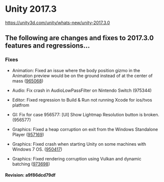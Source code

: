 # Unity 2017.3
https://unity3d.com/unity/whats-new/unity-2017.3.0

## The following are changes and fixes to 2017.3.0 features and regressions...


### Fixes
<ul>
<li><p>Animation: Fixed an issue where the body position gizmo in the Animation preview would be on the ground instead of at the center of mass (<a href="https://issuetracker.unity3d.com/issues/anim-center-of-mass-gizmo-is-on-the-floor">965068</a>)</p></li>
<li><p>Audio: Fix crash in AudioLowPassFilter on Nintendo Switch (975344)</p></li>
<li><p>Editor: Fixed regression to Build &amp; Run not running Xcode for ios/tvos platfrom</p></li>
<li><p>GI: Fix for case 956577: [UI] Show Lightmap Resolution button is broken. (956577)</p></li>
<li><p>Graphics: Fixed a heap corruption on exit from the Windows Standalone Player (<a href="https://issuetracker.unity3d.com/issues/windows-standalone-x64-built-with-development-build-and-script-debugging-options-crashes-on-build-exit">957169</a>)</p></li>
<li><p>Graphics: Fixed crash when starting Unity on some machines with Windows 7 OS. (<a href="https://issuetracker.unity3d.com/issues/editor-crashes-on-startup">950417</a>)</p></li>
<li><p>Graphics: Fixed rendering corruption using Vulkan and dynamic batching (<a href="https://issuetracker.unity3d.com/issues/rendering-corruption-when-using-vulkan">973698</a>)</p></li>
</ul>

#### Revision: a9f86dcd79df
